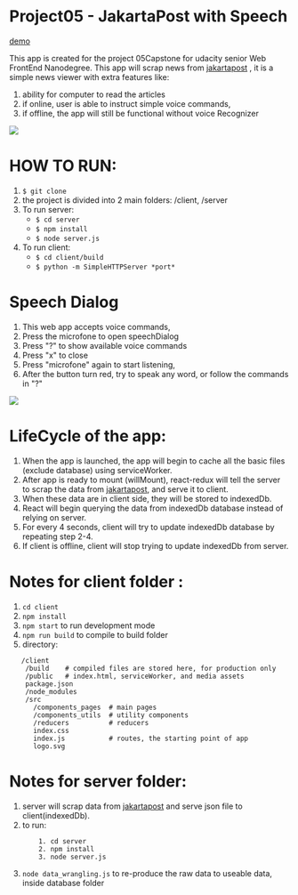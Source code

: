 # Project05 - JakartaPost with Speech 
[demo](https://jpost.herokuapp.com/)

This app  is created for the project 05Capstone for udacity senior Web FrontEnd Nanodegree.
This app will scrap news from <a href="http://www.jakartapost.com">jakartapost</a> , it is a simple news viewer with extra features like: 
  1. ability for computer to read the articles
  2. if online, user is able to instruct simple voice commands,
  3. if offline, the app will still be functional without voice Recognizer

<img src="https://github.com/vdj4y/senior_web_ND05Capstone/blob/master/github%20images/Screen%20Shot%202016-10-18%20at%2010.32.04%20AM.png" />

# HOW TO RUN:
1. `$ git clone`
2. the project is divided into 2 main folders: /client, /server
3. To run server:
   * `$ cd server`
   * `$ npm install`
   * `$ node server.js`
4. To run client: 
   * `$ cd client/build`
   * `$ python -m SimpleHTTPServer *port*`

# Speech Dialog 
1. This web app accepts voice commands,
2. Press the microfone to open speechDialog
3. Press "?" to show available voice commands
4. Press "x" to close
5. Press "microfone" again to start listening, 
6. After the button turn red, try to speak any word, or follow the commands in "?"

<img src="https://github.com/vdj4y/senior_web_ND05Capstone/blob/master/github%20images/Screen%20Shot%202016-10-18%20at%2010.32.36%20AM.png"/>

# LifeCycle of the app:
1. When the app is launched, the app will begin to cache all the basic files (exclude database) using serviceWorker.
2. After app is ready to mount (willMount), react-redux will tell the server to scrap the data from <a href="http://www.jakartapost.com">jakartapost</a>, and serve it to client.
3. When these data are in client side, they will be stored to indexedDb.
4. React will begin querying the data from indexedDb database instead of relying on server. 
5. For every 4 seconds, client will try to update indexedDb database by repeating step 2-4.
6. If client is offline, client will stop trying to update indexedDb from server. 


# Notes for client folder :
1. `cd client`
2. `npm install`
3. `npm start` to run development mode
4. `npm run build` to compile to build folder
5. directory: 
```
   /client
    /build    # compiled files are stored here, for production only
    /public   # index.html, serviceWorker, and media assets
    package.json
    /node_modules
    /src
      /components_pages  # main pages
      /components_utils  # utility components
      /reducers          # reducers 
      index.css       
      index.js           # routes, the starting point of app
      logo.svg
```

# Notes for server folder:
1. server will scrap data from <a href="http://www.jakartapost.com">jakartapost</a> and serve json file to client(indexedDb).
2. to run:
   ```
       1. cd server
       2. npm install
       3. node server.js
   ```
3. `node data_wrangling.js` to re-produce the raw data to useable data, inside database folder
